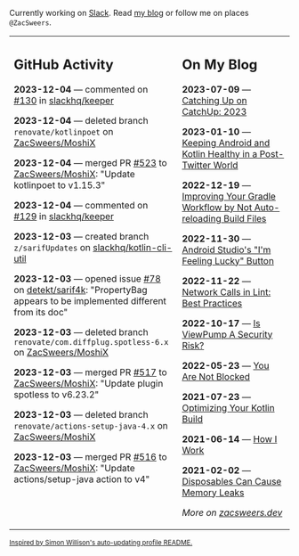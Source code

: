 Currently working on [Slack](https://slack.com/). Read [my blog](https://zacsweers.dev/) or follow me on places `@ZacSweers`.

<table><tr><td valign="top" width="60%">

## GitHub Activity
<!-- githubActivity starts -->
**2023-12-04** — commented on [#130](https://github.com/slackhq/keeper/pull/130#issuecomment-1839036837) in [slackhq/keeper](https://github.com/slackhq/keeper)

**2023-12-04** — deleted branch `renovate/kotlinpoet` on [ZacSweers/MoshiX](https://github.com/ZacSweers/MoshiX)

**2023-12-04** — merged PR [#523](https://github.com/ZacSweers/MoshiX/pull/523) to [ZacSweers/MoshiX](https://github.com/ZacSweers/MoshiX): "Update kotlinpoet to v1.15.3"

**2023-12-04** — commented on [#129](https://github.com/slackhq/keeper/issues/129#issuecomment-1838893068) in [slackhq/keeper](https://github.com/slackhq/keeper)

**2023-12-03** — created branch `z/sarifUpdates` on [slackhq/kotlin-cli-util](https://github.com/slackhq/kotlin-cli-util)

**2023-12-03** — opened issue [#78](https://github.com/detekt/sarif4k/issues/78) on [detekt/sarif4k](https://github.com/detekt/sarif4k): "PropertyBag appears to be implemented different from its doc"

**2023-12-03** — deleted branch `renovate/com.diffplug.spotless-6.x` on [ZacSweers/MoshiX](https://github.com/ZacSweers/MoshiX)

**2023-12-03** — merged PR [#517](https://github.com/ZacSweers/MoshiX/pull/517) to [ZacSweers/MoshiX](https://github.com/ZacSweers/MoshiX): "Update plugin spotless to v6.23.2"

**2023-12-03** — deleted branch `renovate/actions-setup-java-4.x` on [ZacSweers/MoshiX](https://github.com/ZacSweers/MoshiX)

**2023-12-03** — merged PR [#516](https://github.com/ZacSweers/MoshiX/pull/516) to [ZacSweers/MoshiX](https://github.com/ZacSweers/MoshiX): "Update actions/setup-java action to v4"
<!-- githubActivity ends -->
</td><td valign="top" width="40%">

## On My Blog
<!-- blog starts -->
**2023-07-09** — [Catching Up on CatchUp: 2023](https://www.zacsweers.dev/catching-up-on-catchup-2023/)

**2023-01-10** — [Keeping Android and Kotlin Healthy in a Post-Twitter World](https://www.zacsweers.dev/keeping-android-healthy/)

**2022-12-19** — [Improving Your Gradle Workflow by Not Auto-reloading Build Files](https://www.zacsweers.dev/improving-your-workflow-by-not-auto-reloading-build-files/)

**2022-11-30** — [Android Studio's "I'm Feeling Lucky" Button](https://www.zacsweers.dev/android-studios-im-feeling-lucky-button/)

**2022-11-22** — [Network Calls in Lint: Best Practices](https://www.zacsweers.dev/network-calls-in-lint-best-practices/)

**2022-10-17** — [Is ViewPump A Security Risk?](https://www.zacsweers.dev/is-viewpump-a-security-risk/)

**2022-05-23** — [You Are Not Blocked](https://www.zacsweers.dev/you-are-not-blocked/)

**2021-07-23** — [Optimizing Your Kotlin Build](https://www.zacsweers.dev/optimizing-your-kotlin-build/)

**2021-06-14** — [How I Work](https://www.zacsweers.dev/how-i-work/)

**2021-02-02** — [Disposables Can Cause Memory Leaks](https://www.zacsweers.dev/disposables-can-cause-memory-leaks/)
<!-- blog ends -->
_More on [zacsweers.dev](https://zacsweers.dev/)_
</td></tr></table>

<sub><a href="https://simonwillison.net/2020/Jul/10/self-updating-profile-readme/">Inspired by Simon Willison's auto-updating profile README.</a></sub>